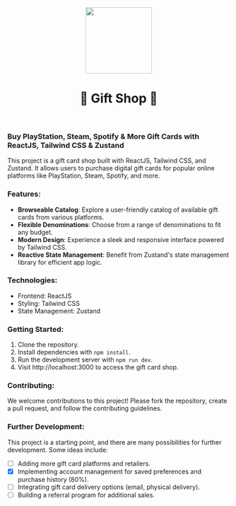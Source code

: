 <div align="center">
<img src="./src/app/favicon.ico" width="150" height="150" />
<h1><strong>🎁 Gift Shop 🎁</strong></h1>
</div>
<br>

### Buy PlayStation, Steam, Spotify & More Gift Cards with ReactJS, Tailwind CSS & Zustand
 This project is a gift card shop built with ReactJS, Tailwind CSS, and Zustand. It allows users to purchase digital gift cards for popular online platforms like PlayStation, Steam, Spotify, and more.

### Features:

- **Browseable Catalog**: Explore a user-friendly catalog of available gift cards from various platforms.
- **Flexible Denominations**: Choose from a range of denominations to fit any budget.
- **Modern Design**: Experience a sleek and responsive interface powered by Tailwind CSS.
- **Reactive State Management**: Benefit from Zustand's state management library for efficient app logic.

### Technologies:

- Frontend: ReactJS
- Styling: Tailwind CSS
- State Management: Zustand

### Getting Started:

1. Clone the repository.
2. Install dependencies with `npm install`.
3. Run the development server with `npm run dev`.
4. Visit http://localhost:3000 to access the gift card shop.

### Contributing:

 We welcome contributions to this project! Please fork the repository, create a pull request, and follow the contributing guidelines.

### Further Development:

 This project is a starting point, and there are many possibilities for further development. Some ideas include:

- [ ] Adding more gift card platforms and retailers.
- [x] Implementing account management for saved preferences and purchase history (80%).
- [ ] Integrating gift card delivery options (email, physical delivery).
- [ ] Building a referral program for additional sales.